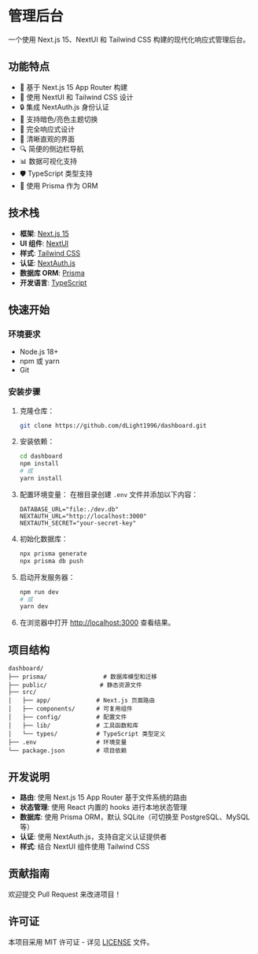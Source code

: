 # 管理后台

一个使用 Next.js 15、NextUI 和 Tailwind CSS 构建的现代化响应式管理后台。

## 功能特点

- 🚀 基于 Next.js 15 App Router 构建
- 💅 使用 NextUI 和 Tailwind CSS 设计
- 🔒 集成 NextAuth.js 身份认证
- 🌙 支持暗色/亮色主题切换
- 📱 完全响应式设计
- 🎯 清晰直观的界面
- 🔍 简便的侧边栏导航
- 📊 数据可视化支持
- 🛡️ TypeScript 类型支持
- 🔄 使用 Prisma 作为 ORM

## 技术栈

- **框架**: [Next.js 15](https://nextjs.org/)
- **UI 组件**: [NextUI](https://nextui.org/)
- **样式**: [Tailwind CSS](https://tailwindcss.com/)
- **认证**: [NextAuth.js](https://next-auth.js.org/)
- **数据库 ORM**: [Prisma](https://www.prisma.io/)
- **开发语言**: [TypeScript](https://www.typescriptlang.org/)

## 快速开始

### 环境要求

- Node.js 18+ 
- npm 或 yarn
- Git

### 安装步骤

1. 克隆仓库：
   ```bash
   git clone https://github.com/dLight1996/dashboard.git
   ```

2. 安装依赖：
   ```bash
   cd dashboard
   npm install
   # 或
   yarn install
   ```

3. 配置环境变量：
   在根目录创建 `.env` 文件并添加以下内容：
   ```env
   DATABASE_URL="file:./dev.db"
   NEXTAUTH_URL="http://localhost:3000"
   NEXTAUTH_SECRET="your-secret-key"
   ```

4. 初始化数据库：
   ```bash
   npx prisma generate
   npx prisma db push
   ```

5. 启动开发服务器：
   ```bash
   npm run dev
   # 或
   yarn dev
   ```

6. 在浏览器中打开 [http://localhost:3000](http://localhost:3000) 查看结果。

## 项目结构

```
dashboard/
├── prisma/                # 数据库模型和迁移
├── public/               # 静态资源文件
├── src/
│   ├── app/             # Next.js 页面路由
│   ├── components/      # 可复用组件
│   ├── config/          # 配置文件
│   ├── lib/             # 工具函数和库
│   └── types/           # TypeScript 类型定义
├── .env                 # 环境变量
└── package.json         # 项目依赖
```

## 开发说明

- **路由**: 使用 Next.js 15 App Router 基于文件系统的路由
- **状态管理**: 使用 React 内置的 hooks 进行本地状态管理
- **数据库**: 使用 Prisma ORM，默认 SQLite（可切换至 PostgreSQL、MySQL 等）
- **认证**: 使用 NextAuth.js，支持自定义认证提供者
- **样式**: 结合 NextUI 组件使用 Tailwind CSS

## 贡献指南

欢迎提交 Pull Request 来改进项目！

## 许可证

本项目采用 MIT 许可证 - 详见 [LICENSE](LICENSE) 文件。
